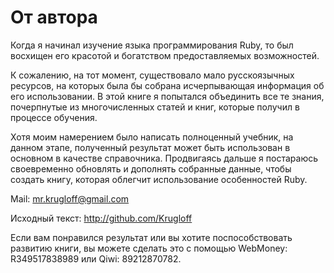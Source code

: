 # От автора

Когда я начинал изучение языка программирования Ruby, то был восхищен его красотой и богатством предоставляемых возможностей.

К сожалению, на тот момент, существовало мало русскоязычных ресурсов, на которых была бы собрана исчерпывающая информация об его использовании. В этой книге я попытался объединить все те знания, почерпнутые из многочисленных статей и книг, которые получил в процессе обучения.

Хотя моим намерением было написать полноценный учебник, на данном этапе, полученный результат может быть использован в основном в качестве справочника. Продвигаясь дальше я постараюсь своевременно обновлять и дополнять собранные данные, чтобы создать книгу, которая облегчит использование особенностей Ruby.

Mail: <mr.krugloff@gmail.com>

Исходный текст: <http://github.com/Krugloff>

Если вам понравился результат или вы хотите поспособствовать развитию книги, вы можете сделать это с помощью WebMoney: R349517838989 или Qiwi: 89212870782.